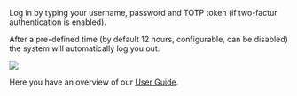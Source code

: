 Log in by typing your username, password and TOTP token (if two-factur authentication is enabled).

After a pre-defined time (by default 12 hours, configurable, can be disabled) the system will automatically log you out.

![](https://en.wikipedia.org/wiki/QR_code#/media/File:QR_code_for_mobile_English_Wikipedia.svg)

Here you have an overview of our [User Guide](https://github.com/liquidinvestigations/docs/wiki/User-Guide).